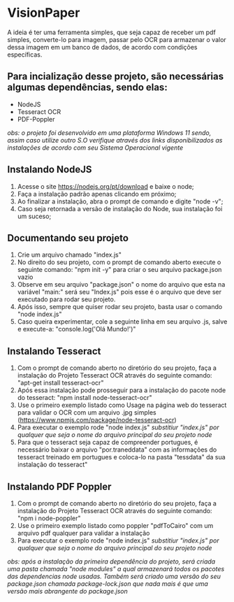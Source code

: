 # VisionPaper

A ideia é ter uma ferramenta simples, que seja capaz de receber um pdf simples, converte-lo para imagem, passar pelo OCR para armazenar o valor dessa imagem em um banco de dados, de acordo com condições específicas.

## Para incialização desse projeto, são necessárias algumas dependências, sendo elas:
* NodeJS
* Tesseract OCR
* PDF-Poppler

_obs: o projeto foi desenvolvido em uma plataforma Windows 11 sendo, assim caso utilize outro S.O verifique através dos links disponibilizados as instalações de acordo com seu Sistema Operacional vigente_

## Instalando NodeJS
1. Acesse o site https://nodejs.org/pt/download e baixe o node;
2. Faça a instalação padrão apenas clicando em próximo;
3. Ao finalizar a instalação, abra o prompt de comando e digite "node -v";
4. Caso seja retornada a versão de instalação do Node, sua instalação foi um suceso;

## Documentando seu projeto
1. Crie um arquivo chamado "index.js"
2. No direito do seu projeto, com o prompt de comando aberto execute o seguinte comando: "npm init -y" para criar o seu arquivo package.json vazio
3. Observe em seu arquivo "package.json" o nome do arquivo que esta na variável "main:" será seu "Index.js" pois esse é o arquivo que deve ser executado para rodar seu projeto.
4. Após isso, sempre que quiser rodar seu projeto, basta usar o comando "node index.js"
5. Caso queira experimentar, cole a seguinte linha em seu arquivo .js, salve e execute-a: "console.log('Olá Mundo!')"


## Instalando Tesseract
1. Com o prompt de comando aberto no diretório do seu projeto, faça a instalação do Projeto Tesseract OCR através do seguinte comando: "apt-get install tesseract-ocr"
2. Após essa instalação pode prosseguir para a instalação do pacote node do tesseract: "npm install node-tesseract-ocr"
3. Use o primeiro exemplo listado como Usage na página web do tesseract para validar o OCR com um arquivo .jpg simples (https://www.npmjs.com/package/node-tesseract-ocr)
4. Para executar o exemplo rode "node index.js" _substitiur "index.js" por qualquer que seja o nome do arquivo principal do seu projeto node_
5. Para que o tesseract seja capaz de compreender portugues, é necessário baixar o arquivo "por.traneddata" com as informações do tesseract treinado em portugues e coloca-lo na pasta "tessdata" da sua instalação do tesseract"

## Instalando PDF Poppler
1. Com o prompt de comando aberto no diretório do seu projeto, faça a instalação do Projeto Tesseract OCR através do seguinte comando: "npm i node-poppler"
2. Use o primeiro exemplo listado como poppler "pdfToCairo" com um arquivo pdf qualquer para validar a instalação
3. Para executar o exemplo rode "node index.js" _substitiur "index.js" por qualquer que seja o nome do arquivo principal do seu projeto node_

_obs: após a instalação da primeira dependência do projeto, será criada uma pasta chamada "node modules" a qual armazenará todos os pacotes das dependencias node usadas. Também será criado uma versão do seu package.json chamada package-lock.json que nada mais é que uma versão mais abrangente do package.json_